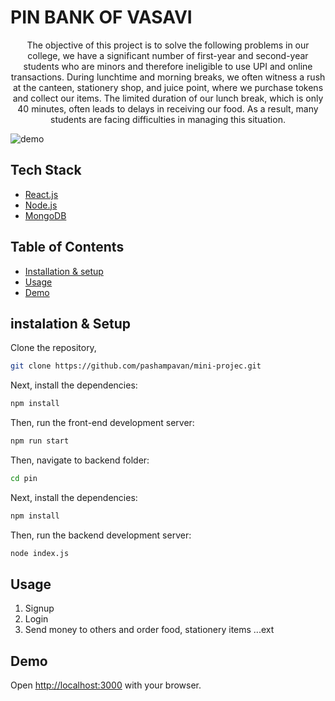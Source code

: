 # PIN BANK OF VASAVI

<p align="center">
The objective of this project is to solve the following problems in our college, we have a significant number of first-year and second-year students who are minors and therefore ineligible to use UPI and online transactions. During lunchtime and morning breaks, we often witness a rush at the canteen, stationery shop, and juice point, where we purchase tokens and collect our items. The limited duration of our lunch break, which is only 40 minutes, often leads to delays in receiving our food. As a result, many students are facing difficulties in managing this situation.
</p>

![demo](https://i.ibb.co/3F61S7R/i-notebook-demo1.png)

## Tech Stack 

-   [React.js](https://react.dev/)
-   [Node.js](https://nodejs.org/)
-   [MongoDB](https://www.mongodb.com/)

## Table of Contents
- [Installation & setup](#installation)
- [Usage](##Usage)
- [Demo](#Demo)
  
## instalation & Setup
Clone the repository,
```bash
git clone https://github.com/pashampavan/mini-projec.git
```
Next, install the dependencies:
```bash
npm install
```
Then, run the front-end development server:
```bash
npm run start
```
Then, navigate to backend folder:
```bash
cd pin
```
Next, install the dependencies:
```bash
npm install
```

Then, run the backend development server:
```bash
node index.js
```
## Usage
1. Signup
2. Login
3. Send money to others and order food, stationery items ...ext
   
## Demo
Open [http://localhost:3000](http://localhost:3000) with your browser.
